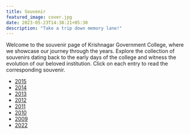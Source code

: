 ```yaml
---
title: Souvenir
featured_image: cover.jpg
date: 2023-05-23T14:38:21+05:30
description: "Take a trip down memory lane!"
---
```


Welcome to the souvenir page of Krishnagar Government College, where we
showcase our journey through the years. Explore the collection of souvenirs
dating back to the early days of the college and witness the evolution of our
beloved institution. Click on each entry to read the corresponding souvenir.

- [2015](/souvenir_2015.pdf)
- [2014](/souvenir_2014.pdf)
- [2013](/souvenir_2013.pdf)
- [2012](/souvenir_2012.pdf)
- [2011](/souvenir_2011.pdf)
- [2010](/souvenir_2010.pdf)
- [2009](/souvenir_2009.pdf)
- [2022](/KGCAA_Souvenir_2022_with_Annexure.pdf)

